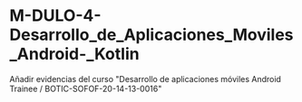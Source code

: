 # M-DULO-4-Desarrollo_de_Aplicaciones_Moviles_Android-_Kotlin
Añadir evidencias del curso "Desarrollo de aplicaciones móviles Android Trainee / BOTIC-SOFOF-20-14-13-0016"
